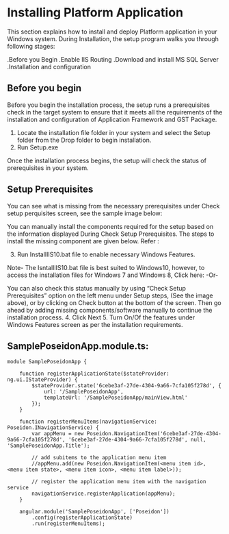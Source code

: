 # Installing Platform Application

This section explains how to install and deploy Platform application in your Windows system. During Installation, the setup program walks you through following stages:

.Before you Begin
.Enable IIS Routing
.Download and install MS SQL Server
.Installation and configuration 

## Before you begin

Before you begin the installation process, the setup runs a prerequisites check in the target system to ensure that it meets all the requirements of the installation and configuration of Application Framework and GST Package.
1.	Locate the installation file folder in your system and select the Setup folder from the Drop folder to begin installation.
2.	Run Setup.exe 

Once the installation process begins, the setup will check the status of prerequisites in your system.

## Setup Prerequisites

You can see what is missing from the necessary prerequisites under Check setup perquisites screen, see the sample image below:

 
You can manually install the components required for the setup based on the information displayed During Check Setup Prerequisites. The steps to install the missing component are given below. Refer : 
  
3.	Run InstallIIS10.bat file to enable necessary Windows Features. 

Note- The IsntallIIS10.bat file is best suited to Windows10, however,  to access the  installation files for Windows 7 and Windows 8, Click here: 
-Or-

You can also check this status manually by using “Check Setup Prerequisites” option on the left menu under Setup steps, (See the image above), or by clicking on Check button at the bottom of the screen. 
Then go ahead by adding missing components/software manually to continue the installation process.
4.	Click Next
5.	Turn On/Of the features under Windows Features screen as per the installation requirements. 









## SamplePoseidonApp.module.ts:

```
module SamplePoseidonApp {

    function registerApplicationState($stateProvider: ng.ui.IStateProvider) {
        $stateProvider.state('6cebe3af-27de-4304-9a66-7cfa105f278d', {
            url: '/SamplePoseidonApp',
            templateUrl: '/SamplePoseidonApp/mainView.html'
        });
    }

    function registerMenuItems(navigationService: Poseidon.INavigationService) {
        var appMenu = new Poseidon.NavigationItem('6cebe3af-27de-4304-9a66-7cfa105f278d', '6cebe3af-27de-4304-9a66-7cfa105f278d', null, 'SamplePoseidonApp.Title');

        // add subitems to the application menu item
        //appMenu.add(new Poseidon.NavigationItem(<menu item id>, <menu item state>, <menu item icon>, <menu item label>));

        // register the application menu item with the navigation service
        navigationService.registerApplication(appMenu);
    }

    angular.module('SamplePoseidonApp', ['Poseidon'])
        .config(registerApplicationState)
        .run(registerMenuItems);
```
